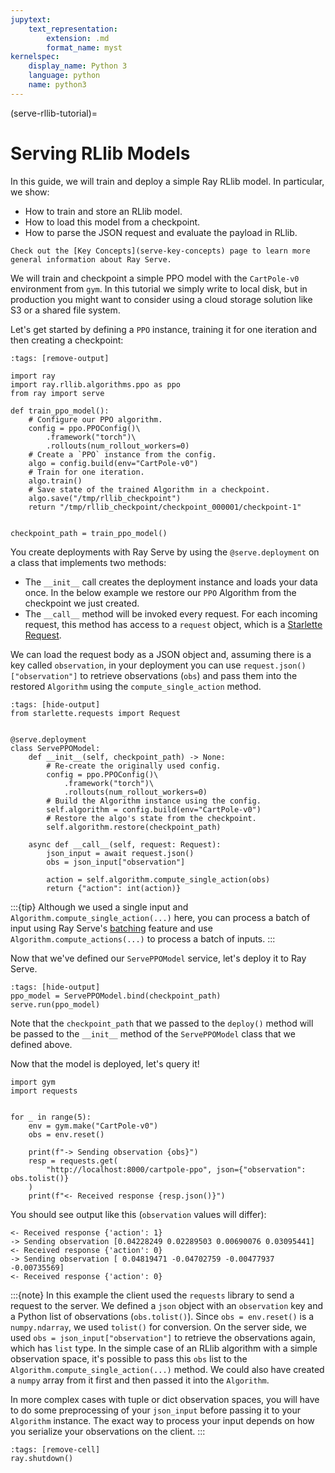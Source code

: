 ```yaml
---
jupytext:
    text_representation:
        extension: .md
        format_name: myst
kernelspec:
    display_name: Python 3
    language: python
    name: python3
---
```


(serve-rllib-tutorial)=

# Serving RLlib Models

In this guide, we will train and deploy a simple Ray RLlib model.
In particular, we show:

- How to train and store an RLlib model.
- How to load this model from a checkpoint.
- How to parse the JSON request and evaluate the payload in RLlib.

```{margin}
Check out the [Key Concepts](serve-key-concepts) page to learn more general information about Ray Serve.
```

We will train and checkpoint a simple PPO model with the `CartPole-v0` environment from `gym`.
In this tutorial we simply write to local disk, but in production you might want to consider using a cloud
storage solution like S3 or a shared file system.

Let's get started by defining a `PPO` instance, training it for one iteration and then creating a checkpoint:

```{code-cell} python3
:tags: [remove-output]

import ray
import ray.rllib.algorithms.ppo as ppo
from ray import serve

def train_ppo_model():
    # Configure our PPO algorithm.
    config = ppo.PPOConfig()\
        .framework("torch")\
        .rollouts(num_rollout_workers=0)
    # Create a `PPO` instance from the config.
    algo = config.build(env="CartPole-v0")
    # Train for one iteration.
    algo.train()
    # Save state of the trained Algorithm in a checkpoint.
    algo.save("/tmp/rllib_checkpoint")
    return "/tmp/rllib_checkpoint/checkpoint_000001/checkpoint-1"


checkpoint_path = train_ppo_model()
```

You create deployments with Ray Serve by using the `@serve.deployment` on a class that implements two methods:

- The `__init__` call creates the deployment instance and loads your data once.
  In the below example we restore our `PPO` Algorithm from the checkpoint we just created.
- The `__call__` method will be invoked every request.
  For each incoming request, this method has access to a `request` object,
  which is a [Starlette Request](https://www.starlette.io/requests/).

We can load the request body as a JSON object and, assuming there is a key called `observation`,
in your deployment you can use `request.json()["observation"]` to retrieve observations (`obs`) and
pass them into the restored `Algorithm` using the `compute_single_action` method.


```{code-cell} python3
:tags: [hide-output]
from starlette.requests import Request


@serve.deployment
class ServePPOModel:
    def __init__(self, checkpoint_path) -> None:
        # Re-create the originally used config.
        config = ppo.PPOConfig()\
            .framework("torch")\
            .rollouts(num_rollout_workers=0)
        # Build the Algorithm instance using the config.
        self.algorithm = config.build(env="CartPole-v0")
        # Restore the algo's state from the checkpoint.
        self.algorithm.restore(checkpoint_path)

    async def __call__(self, request: Request):
        json_input = await request.json()
        obs = json_input["observation"]

        action = self.algorithm.compute_single_action(obs)
        return {"action": int(action)}
```

:::{tip}
Although we used a single input and `Algorithm.compute_single_action(...)` here, you
can process a batch of input using Ray Serve's [batching](serve-batching) feature
and use `Algorithm.compute_actions(...)` to process a batch of inputs.
:::

Now that we've defined our `ServePPOModel` service, let's deploy it to Ray Serve.

```{code-cell} python3
:tags: [hide-output]
ppo_model = ServePPOModel.bind(checkpoint_path)
serve.run(ppo_model)
```

Note that the `checkpoint_path` that we passed to the `deploy()` method will be passed to
the `__init__` method of the `ServePPOModel` class that we defined above.

Now that the model is deployed, let's query it!

```{code-cell} python3
import gym
import requests


for _ in range(5):
    env = gym.make("CartPole-v0")
    obs = env.reset()

    print(f"-> Sending observation {obs}")
    resp = requests.get(
        "http://localhost:8000/cartpole-ppo", json={"observation": obs.tolist()}
    )
    print(f"<- Received response {resp.json()}")
```

You should see output like this (`observation` values will differ):

```text
<- Received response {'action': 1}
-> Sending observation [0.04228249 0.02289503 0.00690076 0.03095441]
<- Received response {'action': 0}
-> Sending observation [ 0.04819471 -0.04702759 -0.00477937 -0.00735569]
<- Received response {'action': 0}
```


:::{note}
In this example the client used the `requests` library to send a request to the server.
We defined a `json` object with an `observation` key and a Python list of observations (`obs.tolist()`).
Since `obs = env.reset()` is a `numpy.ndarray`, we used `tolist()` for conversion.
On the server side, we used `obs = json_input["observation"]` to retrieve the observations again, which has `list` type.
In the simple case of an RLlib algorithm with a simple observation space, it's possible to pass this
`obs` list to the `Algorithm.compute_single_action(...)` method.
We could also have created a `numpy` array from it first and then passed it into the `Algorithm`.

In more complex cases with tuple or dict observation spaces, you will have to do some preprocessing of
your `json_input` before passing it to your `Algorithm` instance.
The exact way to process your input depends on how you serialize your observations on the client.
:::

```{code-cell} python3
:tags: [remove-cell]
ray.shutdown()
```
